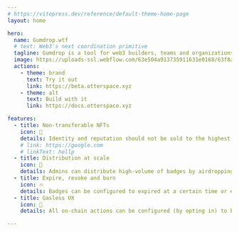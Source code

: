```yaml
---
# https://vitepress.dev/reference/default-theme-home-page
layout: home

hero:
  name: Gumdrop.wtf
  # text: Web3's next coordination primitive
  tagline: Gumdrop is a tool for web3 builders, teams and organizations to distribute Non-Transferable Badges to reward, recognize and incentivize humans
  image: https://uploads-ssl.webflow.com/63e504a913735911631e0168/63f8a9fa37a3c12897566a46_feature%201.png
  actions:
    - theme: brand
      text: Try it out
      link: https://beta.otterspace.xyz
    - theme: alt
      text: Build with it
      link: https://docs.otterspace.xyz

features:
  - title: Non-transferable NFTs
    icon: 🙅
    details: Identity and reputation should not be sold to the highest bidder. Badges are SoulBound Tokens based on EIP-4973 standard. Fully compatible with all wallets and NFT marketplaces.
    # link: https://google.com
    # linkText: hellp
  - title: Distribution at scale
    icon: 🍃
    details: Admins can distribute high-volume of badges by airdropping or allowlisting them to be claimed. People can also request badges from admins. Various consent mechanisms are available.
  - title: Expire, revoke and burn
    icon: 🔥
    details: Badges can be configured to expired at a certain time or even revoked by admins in orrder to deactivate them. Users can also dissociate from the Badge by just burning them.
  - title: Gasless UX
    icon: 💆
    details: All on-chain actions can be configured (by opting in) to be gasless in order to enable super smooth UX for users. You don't have to worry about bridging assets to L2s.

---
```

